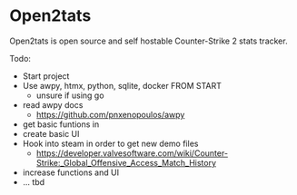 # Open2tats
Open2tats is open source and self hostable Counter-Strike 2 stats tracker. 

Todo:
- Start project
- Use awpy, htmx, python, sqlite, docker FROM START
  - unsure if using go
- read awpy docs
  - https://github.com/pnxenopoulos/awpy
- get basic funtions in
- create basic UI
- Hook into steam in order to get new demo files
  - https://developer.valvesoftware.com/wiki/Counter-Strike:_Global_Offensive_Access_Match_History
- increase functions and UI
- ... tbd
